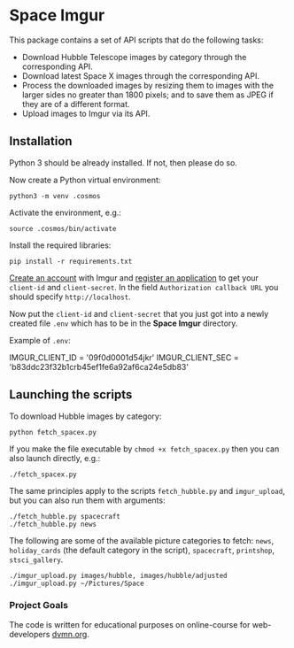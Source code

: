 # Space Imgur

This package contains a set of API scripts that do the following tasks:

- Download Hubble Telescope images by category through the corresponding API.
- Download latest Space X images through the corresponding API.
- Process the downloaded images by resizing them to images with the larger sides no greater than 1800 pixels; and to save them as JPEG if they are of a different format.
- Upload images to Imgur via its API.

## Installation

Python 3 should be already installed. If not, then please do so.

Now create a Python virtual environment:

    python3 -m venv .cosmos

Activate the environment, e.g.:

    source .cosmos/bin/activate

Install the required libraries:

    pip install -r requirements.txt

[Create an account](https://imgur.com) with Imgur and [register an application](https://api.imgur.com/oauth2/addclient) to get your `client-id` and `client-secret`. In the field `Authorization callback URL` you should specify `http://localhost`.

Now put the  `client-id` and `client-secret` that you just got into a newly created file `.env` which has to be in the **Space Imgur** directory.

Example of `.env`:

IMGUR_CLIENT_ID = '09f0d0001d54jkr'
IMGUR_CLIENT_SEC = 'b83ddc23f32b1crb45ef1fe6a92af6ca24e5db83'


## Launching the scripts

To download Hubble images by category:

    python fetch_spacex.py

If you make the file executable by `chmod +x fetch_spacex.py` then you can also launch directly, e.g.:

    ./fetch_spacex.py

The same principles apply to the scripts `fetch_hubble.py` and `imgur_upload`, but you can also run them with arguments:

    ./fetch_hubble.py spacecraft
    ./fetch_hubble.py news

The following are some of the available picture categories to fetch: `news`, `holiday_cards` (the default category in the script), `spacecraft`, `printshop`, `stsci_gallery`.

    ./imgur_upload.py images/hubble, images/hubble/adjusted
    ./imgur_upload.py ~/Pictures/Space

### Project Goals

The code is written for educational purposes on online-course for web-developers [dvmn.org](https://dvmn.org/).